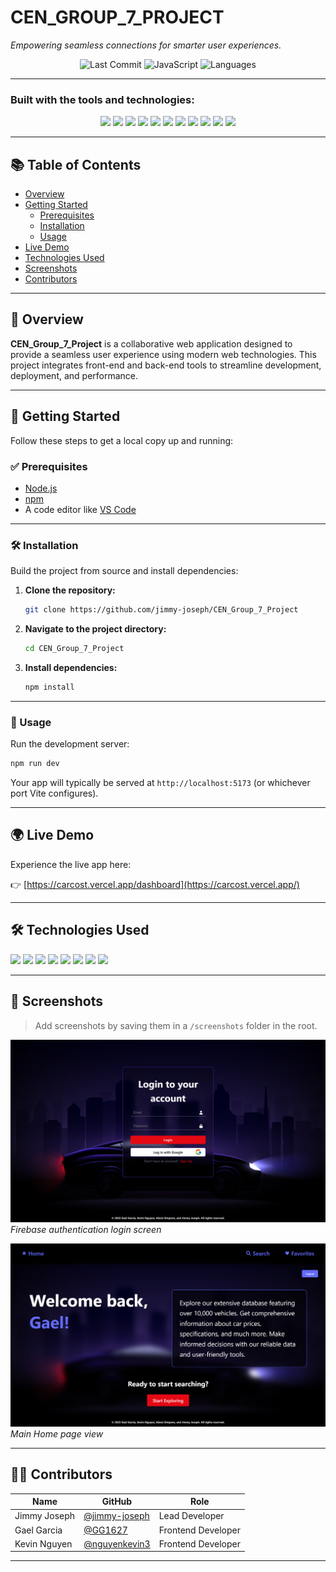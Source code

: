 
# **CEN_GROUP_7_PROJECT**

*Empowering seamless connections for smarter user experiences.*

<div align="center">

![Last Commit](https://img.shields.io/github/last-commit/jimmy-joseph/CEN_Group_7_Project?style=flat-square)
![JavaScript](https://img.shields.io/badge/javascript-70.4%25-yellow?style=flat-square)
![Languages](https://img.shields.io/github/languages/count/jimmy-joseph/CEN_Group_7_Project?style=flat-square)

</div>

---

### Built with the tools and technologies:

<p align="center">
  <img src="https://img.shields.io/badge/-JSON-black?style=for-the-badge" />
  <img src="https://img.shields.io/badge/-npm-CB3837?style=for-the-badge" />
  <img src="https://img.shields.io/badge/-Autoprefixer-ff69b4?style=for-the-badge" />
  <img src="https://img.shields.io/badge/-Firebase-ffca28?style=for-the-badge&logo=firebase" />
  <img src="https://img.shields.io/badge/-PostCSS-dd3a0a?style=for-the-badge" />
  <img src="https://img.shields.io/badge/-.env-yellowgreen?style=for-the-badge" />
  <img src="https://img.shields.io/badge/-JavaScript-f7df1e?style=for-the-badge&logo=javascript" />
  <img src="https://img.shields.io/badge/-React-61dafb?style=for-the-badge&logo=react" />
  <img src="https://img.shields.io/badge/-Vite-646cff?style=for-the-badge&logo=vite" />
  <img src="https://img.shields.io/badge/-ESLint-4B32C3?style=for-the-badge&logo=eslint" />
  <img src="https://img.shields.io/badge/-CSS-1572B6?style=for-the-badge&logo=css3" />
</p>

---

## 📚 Table of Contents

- [Overview](#overview)
- [Getting Started](#getting-started)
  - [Prerequisites](#prerequisites)
  - [Installation](#installation)
  - [Usage](#usage)
- [Live Demo](#live-demo)
- [Technologies Used](#technologies-used)
- [Screenshots](#screenshots)
- [Contributors](#contributors)

---

## 📖 Overview

**CEN_Group_7_Project** is a collaborative web application designed to provide a seamless user experience using modern web technologies. This project integrates front-end and back-end tools to streamline development, deployment, and performance.

---

## 🚀 Getting Started

Follow these steps to get a local copy up and running:

### ✅ Prerequisites

- [Node.js](https://nodejs.org/)
- [npm](https://www.npmjs.com/)
- A code editor like [VS Code](https://code.visualstudio.com/)

---

### 🛠️ Installation

Build the project from source and install dependencies:

1. **Clone the repository:**

   ```bash
   git clone https://github.com/jimmy-joseph/CEN_Group_7_Project
   ```

2. **Navigate to the project directory:**

   ```bash
   cd CEN_Group_7_Project
   ```

3. **Install dependencies:**

   ```bash
   npm install
   ```

---

### 📂 Usage

Run the development server:

```bash
npm run dev
```

Your app will typically be served at `http://localhost:5173` (or whichever port Vite configures).

---

## 🌍 Live Demo

Experience the live app here:

👉 [https://carcost.vercel.app/dashboard](https://carcost.vercel.app/)

---

## 🛠️ Technologies Used

<p>
  <img src="https://img.shields.io/badge/JavaScript-F7DF1E?style=for-the-badge&logo=javascript&logoColor=black" />
  <img src="https://img.shields.io/badge/React-20232A?style=for-the-badge&logo=react&logoColor=61DAFB" />
  <img src="https://img.shields.io/badge/Vite-646CFF?style=for-the-badge&logo=vite&logoColor=white" />
  <img src="https://img.shields.io/badge/Firebase-FFCA28?style=for-the-badge&logo=firebase&logoColor=black" />
  <img src="https://img.shields.io/badge/PostCSS-DD3A0A?style=for-the-badge&logo=postcss&logoColor=white" />
  <img src="https://img.shields.io/badge/ESLint-4B32C3?style=for-the-badge&logo=eslint&logoColor=white" />
  <img src="https://img.shields.io/badge/CSS-1572B6?style=for-the-badge&logo=css3&logoColor=white" />
  <img src="https://img.shields.io/badge/.env-ECD53F?style=for-the-badge" />
</p>

---

## 📸 Screenshots

> Add screenshots by saving them in a `/screenshots` folder in the root.

![Login](./screenshots/login.png)
*Firebase authentication login screen*

![Dashboard](./screenshots/home.png)
*Main Home page view*

---

## 👨‍💻 Contributors

| Name | GitHub | Role |
|------|--------|------|
| Jimmy Joseph | [@jimmy-joseph](https://github.com/jimmy-joseph) | Lead Developer |
| Gael Garcia | [@GG1627](https://github.com/GG1627) | Frontend Developer |
| Kevin Nguyen | [@nguyenkevin3](https://github.com/nguyenkevin3) | Frontend Developer |


---

